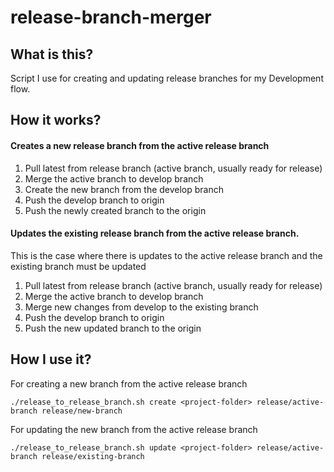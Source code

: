 # release-branch-merger

## What is this?
Script I use for creating and updating release branches for my Development flow.


## How it works?

#### Creates a new release branch from the active release branch

1. Pull latest from release branch (active branch, usually ready for release)
2. Merge the active branch to develop branch
3. Create the new branch from the develop branch
4. Push the develop branch to origin
5. Push the newly created branch to the origin 

#### Updates the existing release branch from the active release branch.

This is the case where there is updates to the active release branch and the existing branch must be updated

1. Pull latest from release branch (active branch, usually ready for release)
2. Merge the active branch to develop branch
3. Merge new changes from develop to the existing branch
4. Push the develop branch to origin
5. Push the new updated branch to the origin 

## How I use it?

For creating a new branch from the active release branch

```./release_to_release_branch.sh create <project-folder> release/active-branch release/new-branch```

For updating the new branch from the active release branch

```./release_to_release_branch.sh update <project-folder> release/active-branch release/existing-branch```

